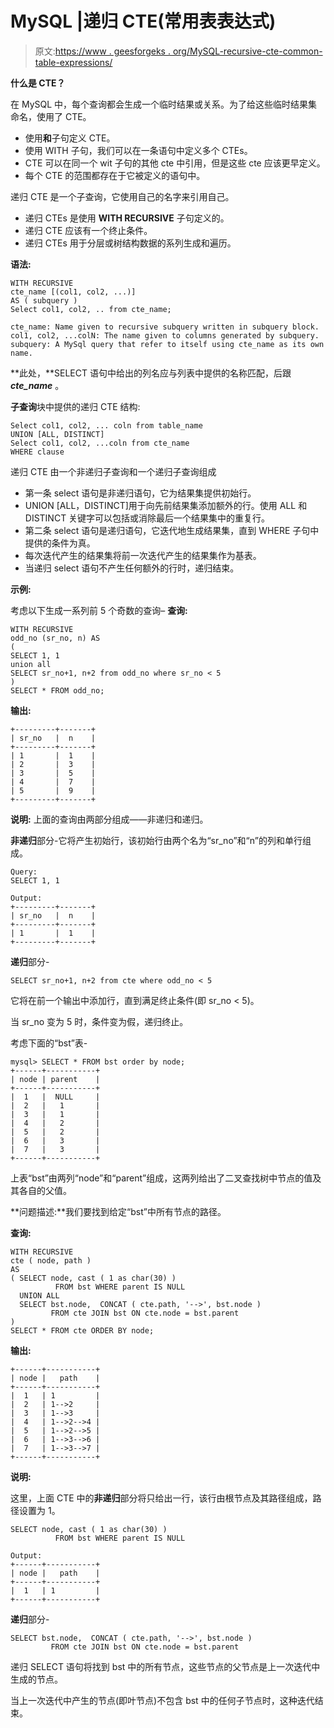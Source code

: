# MySQL |递归 CTE(常用表表达式)

> 原文:[https://www . geesforgeks . org/MySQL-recursive-cte-common-table-expressions/](https://www.geeksforgeeks.org/mysql-recursive-cte-common-table-expressions/)

**什么是 CTE？**

在 MySQL 中，每个查询都会生成一个临时结果或关系。为了给这些临时结果集命名，使用了 CTE。

*   使用**和**子句定义 CTE。
*   使用 WITH 子句，我们可以在一条语句中定义多个 CTEs。
*   CTE 可以在同一个 wit 子句的其他 cte 中引用，但是这些 cte 应该更早定义。
*   每个 CTE 的范围都存在于它被定义的语句中。

递归 CTE 是一个子查询，它使用自己的名字来引用自己。

*   递归 CTEs 是使用 **WITH RECURSIVE** 子句定义的。
*   递归 CTE 应该有一个终止条件。
*   递归 CTEs 用于分层或树结构数据的系列生成和遍历。

**语法:**

```
WITH RECURSIVE 
cte_name [(col1, col2, ...)]
AS ( subquery )
Select col1, col2, .. from cte_name;

cte_name: Name given to recursive subquery written in subquery block.
col1, col2, ...colN: The name given to columns generated by subquery.
subquery: A MySql query that refer to itself using cte_name as its own name.
```

**此处，**SELECT 语句中给出的列名应与列表中提供的名称匹配，后跟 ***cte_name*** 。

**子查询**块中提供的递归 CTE 结构:

```
Select col1, col2, ... coln from table_name        
UNION [ALL, DISTINCT]
Select col1, col2, ...coln from cte_name          
WHERE clause
```

递归 CTE 由一个非递归子查询和一个递归子查询组成

*   第一条 select 语句是非递归语句，它为结果集提供初始行。
*   UNION [ALL，DISTINCT]用于向先前结果集添加额外的行。使用 ALL 和 DISTINCT 关键字可以包括或消除最后一个结果集中的重复行。
*   第二条 select 语句是递归语句，它迭代地生成结果集，直到 WHERE 子句中提供的条件为真。
*   每次迭代产生的结果集将前一次迭代产生的结果集作为基表。
*   当递归 select 语句不产生任何额外的行时，递归结束。

**示例:**

考虑以下生成一系列前 5 个奇数的查询–
**查询:**

```
WITH RECURSIVE 
odd_no (sr_no, n) AS
(
SELECT 1, 1 
union all
SELECT sr_no+1, n+2 from odd_no where sr_no < 5 
)
SELECT * FROM odd_no;  
```

**输出:**

```
+---------+-------+
| sr_no   |  n    |
+---------+-------+
| 1       |  1    |
| 2       |  3    |
| 3       |  5    |
| 4       |  7    |
| 5       |  9    |
+---------+-------+
```

**说明:**
上面的查询由两部分组成——非递归和递归。

**非递归**部分-它将产生初始行，该初始行由两个名为“sr_no”和“n”的列和单行组成。

```
Query:
SELECT 1, 1 

Output:
+---------+-------+
| sr_no   |  n    |
+---------+-------+
| 1       |  1    |
+---------+-------+
```

**递归**部分-

```
SELECT sr_no+1, n+2 from cte where odd_no < 5 
```

它将在前一个输出中添加行，直到满足终止条件(即 sr_no < 5)。

当 sr_no 变为 5 时，条件变为假，递归终止。

考虑下面的“bst”表-

```
mysql> SELECT * FROM bst order by node;
+------+-----------+
| node | parent    | 
+------+-----------+
|  1   |  NULL     |
|  2   |   1       |
|  3   |   1       |
|  4   |   2       |
|  5   |   2       | 
|  6   |   3       |
|  7   |   3       |
+------+-----------+
```

上表“bst”由两列“node”和“parent”组成，这两列给出了二叉查找树中节点的值及其各自的父值。

**问题描述:**我们要找到给定“bst”中所有节点的路径。

**查询:**

```
WITH RECURSIVE
cte ( node, path )
AS
( SELECT node, cast ( 1 as char(30) )  
          FROM bst WHERE parent IS NULL
  UNION ALL
  SELECT bst.node,  CONCAT ( cte.path, '-->', bst.node ) 
         FROM cte JOIN bst ON cte.node = bst.parent
)
SELECT * FROM cte ORDER BY node;
```

**输出:**

```
+------+-----------+
| node |   path    |
+------+-----------+
|  1   | 1         |
|  2   | 1-->2     |
|  3   | 1-->3     |
|  4   | 1-->2-->4 |
|  5   | 1-->2-->5 |
|  6   | 1-->3-->6 |
|  7   | 1-->3-->7 |
+------+-----------+
```

**说明:**

这里，上面 CTE 中的**非递归**部分将只给出一行，该行由根节点及其路径组成，路径设置为 1。

```
SELECT node, cast ( 1 as char(30) )  
          FROM bst WHERE parent IS NULL

Output:
+------+-----------+
| node |   path    |
+------+-----------+
|  1   | 1         |
+------+-----------+
```

**递归**部分-

```
SELECT bst.node,  CONCAT ( cte.path, '-->', bst.node ) 
         FROM cte JOIN bst ON cte.node = bst.parent
```

递归 SELECT 语句将找到 bst 中的所有节点，这些节点的父节点是上一次迭代中生成的节点。

当上一次迭代中产生的节点(即叶节点)不包含 bst 中的任何子节点时，这种迭代结束。